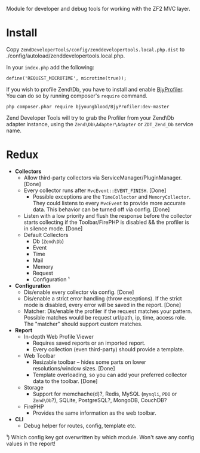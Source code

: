 Module for developer and debug tools for working with the ZF2 MVC layer.


Install
=======

Copy `ZendDeveloperTools/config/zenddevelopertools.local.php.dist` to ./config/autoload/zenddevelopertools.local.php.

In your `index.php` add the following:

    define('REQUEST_MICROTIME', microtime(true));


If you wish to profile Zend\Db, you have to install and enable [BjyProfiler](https://github.com/bjyoungblood/BjyProfiler). You can do so by running composer's `require` command.

    php composer.phar require bjyoungblood/BjyProfiler:dev-master

Zend Developer Tools will try to grab the Profiler from your Zend\Db adapter instance, using the `Zend\Db\Adapter\Adapter` or `ZDT_Zend_Db` service name.

Redux
=====

* **Collectors**
    * Allow third-party collectors via ServiceManager/PluginManager. [Done]
    * Every collector runs after `MvcEvent::EVENT_FINISH`. [Done]
        * Possible exceptions are the `TimeCollector` and `MemoryCollector`. They could listens to every `MvcEvent` to provide more accurate data. This behavior can be turned off via config. [Done]
    * Listen with a low priority and flush the response before the collector starts collecting if the Toolbar/FirePHP is disabled && the profiler is in silence mode. [Done]
    * Default Collectors
        * Db (`Zend\Db`)
        * Event
        * Time
        * Mail
        * Memory
        * Request
        * Configuration ¹
* **Configuration**
    * Dis/enable every collector via config. [Done]
    * Dis/enable a strict error handling (throw exceptions). If the strict mode is disabled, every error will be saved in the report. [Done]
    * Matcher: Dis/enable the profiler if the request matches your pattern. Possible matches would be request url/path, ip, time, access role. The "matcher" should support custom matches.
* **Report**
    * In-depth Web Profile Viewer
        * Requires saved reports or an imported report.
        * Every collection (even third-party) should provide a template.
    * Web Toolbar
        * Resizable toolbar – hides some parts on lower resolutions/window sizes. [Done]
        * Template overloading, so you can add your preferred collector data to the toolbar. [Done]
    * Storage
        * Support for memchache(d)?, Redis, MySQL (`mysqli`, `PDO` or `Zend\Db`?), SQLite, PostgreSQL?, MongoDB, CouchDB?
    * FirePHP
        * Provides the same information as the web toolbar.
* **CLI**
    * Debug helper for routes, config, template etc.


¹) Which config key got overwritten by which module. Won't save any config values in the report!
